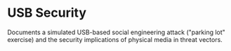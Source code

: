 # USB Security

Documents a simulated USB-based social engineering attack ("parking lot" exercise) and the security implications of physical media in threat vectors.
